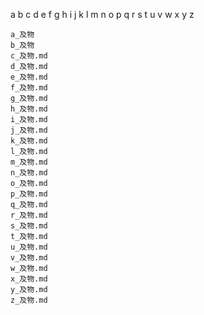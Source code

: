 a
b
c
d
e
f
g
h
i
j
k
l
m
n
o
p
q
r
s
t
u
v
w
x
y
z

```
a_及物
b_及物
c_及物.md
d_及物.md
e_及物.md
f_及物.md
g_及物.md
h_及物.md
i_及物.md
j_及物.md
k_及物.md
l_及物.md
m_及物.md
n_及物.md
o_及物.md
p_及物.md
q_及物.md
r_及物.md
s_及物.md
t_及物.md
u_及物.md
v_及物.md
w_及物.md
x_及物.md
y_及物.md
z_及物.md
```